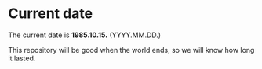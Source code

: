 # Current date

The current date is **1985.10.15.** (YYYY.MM.DD.)

This repository will be good when the world ends, so we will know how long it lasted.